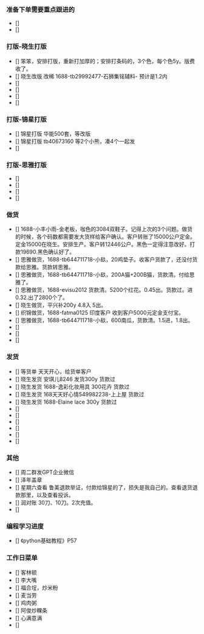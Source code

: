 ### 准备下单需要重点跟进的
- []
- [] 

### 打版-晓生打版
- [] 笨笨，安排打版，重新打加厚的；安排打条码的，3个色，每个色5y。版费收了。
- [] 晓生改版 改稀 1688-tb29992477-石狮集铭辅料- 预计是1.2内
- []
- [] 
- []
- [] 

### 打版-锦星打版
- [] 锦星打版 华能500套，等改版
- [] 锦星打版 tb40673160 等2个小熊，凑4个一起发
- []

### 打版-思雅打版
- [] 
- [] 
- []
- [] 


### 做货
- [] 1688-小丰小雨-金老板，咖色的3084双鞋子。记得上次的3个问题。做货的时候，各个码数都需要发大货样给客户确认。客户转账了15000公户定金。定金15000在晓生。安排生产。客户转12446公户。黑色一定得注意改好。打款19690.黑色确认好了。
- [] 思雅做货，1688-tb644711718-小镹，20鸡垫子。收客户货款了，还没付货款给思雅。货款转思雅。
- [] 思雅做货，1688-tb644711718-小镹，200A猫+200B猫，货款清。付给思雅了。
- [] 思雅做货，1688-evisu2012 货款清。5200个红花。0.45出。货款过。进0.32.出了2800个了。
- [] 晓生做货，平兴补200y 4.8入 5出。
- [] 织锦做货，1688-fatma0125 印度客户 收到客户5000元定金支付宝。
- [] 思雅做货，1688-tb644711718-小镹，600南瓜，货款清。1.5进，1.8出。
- [] 
- [] 
- [] 


### 发货
- [] 等货单 天天开心，给货单客户
- [] 晓生发货 安琪儿8246 发货300y 货款过
- [] 晓生发货 1688-逸彩化妆用具 300花卉  货款过
- [] 晓生发货 168天天好心情549982238-上上屋 货款过
- [] 晓生发货 1688-Elaine lace  300y 货款过
- [] 
- [] 
- [] 
- [] 
- [] 
- [] 



### 其他
- [] 周二群发GPT企业微信
- [] 泽年盖章
- [] 星期六查看 鲁美退款举证，付款给锦星的了，损失是我自己的。查看退货退款那里，以及查看投诉。
- [] 润对账 30刀、10刀。2次充值。
- [] 



### 编程学习进度
- [] 《python基础教程》P57


### 工作日菜单
- [] 客林顿
- [] 李大嘴
- [] 福合埕，炒米粉
- [] 麦当劳
- [] 鸡肉粥
- [] 阿俊炒粿条
- [] 心满意满
- [] 
